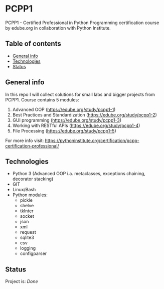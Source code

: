 # PCPP1
PCPP1 - Certified Professional in Python Programming certification course by edube.org in collaboration with Python Institute.

## Table of contents
* [General info](#general-info)
* [Technologies](#technologies)
* [Status](#status)

## General info
In this repo I will collect solutions for small labs and bigger projects from PCPP1. 
Course contains 5 modules:
1. Advanced OOP                       (https://edube.org/study/pcpp1-1)
2. Best Practices and Standardization (https://edube.org/study/pcpp1-2)
3. GUI programming                    (https://edube.org/study/pcpp1-3)
4. Working with RESTful APIs          (https://edube.org/study/pcpp1-4)
5. File Processing                    (https://edube.org/study/pcpp1-5)

For more info visit: https://pythoninstitute.org/certification/pcpp-certification-professional/

## Technologies
* Python 3 (Advanced OOP i.a. metaclasses, exceptions chaining, decorator stacking)
* GIT
* Linux/Bash
* Python modules:
  * pickle
  * shelve
  * tkInter
  * socket
  * json
  * xml
  * request
  * sqlite3
  * csv
  * logging
  * configparser

## Status
Project is: _Done_
